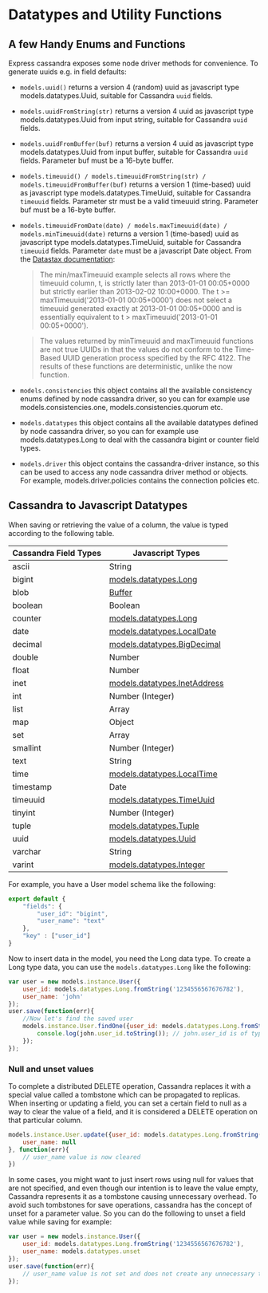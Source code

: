 # Datatypes and Utility Functions

## A few Handy Enums and Functions

Express cassandra exposes some node driver methods for convenience. To generate uuids e.g. in field defaults:

*   `models.uuid()`
    returns a version 4 (random) uuid as javascript type models.datatypes.Uuid, suitable for Cassandra `uuid` fields.
*   `models.uuidFromString(str)`
    returns a version 4 uuid as javascript type models.datatypes.Uuid from input string, suitable for Cassandra `uuid` fields.
*   `models.uuidFromBuffer(buf)`
    returns a version 4 uuid as javascript type models.datatypes.Uuid from input buffer, suitable for Cassandra `uuid` fields. Parameter buf must be a 16-byte buffer.
*   `models.timeuuid() / models.timeuuidFromString(str) / models.timeuuidFromBuffer(buf)`
    returns a version 1 (time-based) uuid as javascript type models.datatypes.TimeUuid, suitable for Cassandra `timeuuid` fields. Parameter str must be a valid timeuuid string. Parameter buf must be a 16-byte buffer.
*   `models.timeuuidFromDate(date) / models.maxTimeuuid(date) / models.minTimeuuid(date)`
    returns a version 1 (time-based) uuid as javascript type models.datatypes.TimeUuid, suitable for Cassandra `timeuuid` fields. Parameter `date` must be a javascript Date object. From the [Datastax documentation](https://docs.datastax.com/en/cql/3.3/cql/cql_reference/timeuuid_functions_r.html):

    > The min/maxTimeuuid example selects all rows where the timeuuid column, t, is strictly later than 2013-01-01 00:05+0000 but strictly earlier than 2013-02-02 10:00+0000. The t >= maxTimeuuid('2013-01-01 00:05+0000') does not select a timeuuid generated exactly at 2013-01-01 00:05+0000 and is essentially equivalent to t > maxTimeuuid('2013-01-01 00:05+0000').

    > The values returned by minTimeuuid and maxTimeuuid functions are not true UUIDs in that the values do not conform to the Time-Based UUID generation process specified by the RFC 4122. The results of these functions are deterministic, unlike the now function.

*   `models.consistencies`
    this object contains all the available consistency enums defined by node cassandra driver, so you can for example use models.consistencies.one, models.consistencies.quorum etc.
*   `models.datatypes`
    this object contains all the available datatypes defined by node cassandra driver, so you can for example use
    models.datatypes.Long to deal with the cassandra bigint or counter field types.
*   `models.driver`
    this object contains the cassandra-driver instance, so this can be used to access any node cassandra driver method or objects. For example, models.driver.policies contains the connection policies etc.


## Cassandra to Javascript Datatypes

When saving or retrieving the value of a column, the value is typed according to the following table.

| Cassandra Field Types  |  Javascript Types                 |
|------------------------|-----------------------------------|
|     ascii              |     String                        |
|     bigint             |     [models.datatypes.Long](https://google.github.io/closure-library/api/goog.math.Long.html)|
|     blob               |     [Buffer](https://nodejs.org/api/buffer.html)|
|     boolean            |     Boolean                       |
|     counter            |     [models.datatypes.Long](https://google.github.io/closure-library/api/goog.math.Long.html)|
|     date               |     [models.datatypes.LocalDate](http://docs.datastax.com/en/developer/nodejs-driver/4.6/api/module.types/class.LocalDate/)|
|     decimal            |     [models.datatypes.BigDecimal](http://docs.datastax.com/en/developer/nodejs-driver/4.6/api/module.types/class.BigDecimal/)|
|     double             |     Number                        |
|     float              |     Number                        |
|     inet               |     [models.datatypes.InetAddress](http://docs.datastax.com/en/developer/nodejs-driver/4.6/api/module.types/class.InetAddress/)|
|     int                |     Number (Integer)              |
|     list               |     Array                         |
|     map                |     Object                        |
|     set                |     Array                         |
|     smallint           |     Number (Integer)|
|     text               |     String                        |
|     time               |     [models.datatypes.LocalTime](http://docs.datastax.com/en/developer/nodejs-driver/4.6/api/module.types/class.LocalTime/)|
|     timestamp          |     Date                          |
|     timeuuid           |     [models.datatypes.TimeUuid](http://docs.datastax.com/en/developer/nodejs-driver/4.6/api/module.types/class.TimeUuid/)|
|     tinyint            |     Number (Integer)|
|     tuple              |     [models.datatypes.Tuple](http://docs.datastax.com/en/developer/nodejs-driver/4.6/api/module.types/class.Tuple/)|
|     uuid               |     [models.datatypes.Uuid](http://docs.datastax.com/en/developer/nodejs-driver/4.6/api/module.types/class.Uuid/)|
|     varchar            |     String                        |
|     varint             |     [models.datatypes.Integer](http://docs.datastax.com/en/developer/nodejs-driver/4.6/api/module.types/class.Integer/)|


For example, you have a User model schema like the following:

```js
export default {
    "fields": {
        "user_id": "bigint",
        "user_name": "text"
    },
    "key" : ["user_id"]
}
```

Now to insert data in the model, you need the Long data type. To create a Long type data, you can use the `models.datatypes.Long` like the following:

```js
var user = new models.instance.User({
    user_id: models.datatypes.Long.fromString('1234556567676782'),
    user_name: 'john'
});
user.save(function(err){
    //Now let's find the saved user
    models.instance.User.findOne({user_id: models.datatypes.Long.fromString('1234556567676782')}, function(err, john){
        console.log(john.user_id.toString()); // john.user_id is of type Long.
    });
});
```

### Null and unset values

To complete a distributed DELETE operation, Cassandra replaces it with a special value called a tombstone which can be propagated to replicas. When inserting or updating a field, you can set a certain field to null as a way to clear the value of a field, and it is considered a DELETE operation on that particular column.

```js
models.instance.User.update({user_id: models.datatypes.Long.fromString('1234556567676782')}, {
    user_name: null
}, function(err){
    // user_name value is now cleared
})
```

In some cases, you might want to just insert rows using null for values that are not specified, and even though our intention is to leave the value empty, Cassandra represents it as a tombstone causing unnecessary overhead. To avoid such tombstones for save operations, cassandra has the concept of unset for a parameter value. So you can do the following to unset a field value while saving for example:

```js
var user = new models.instance.User({
    user_id: models.datatypes.Long.fromString('1234556567676782'),
    user_name: models.datatypes.unset
});
user.save(function(err){
    // user_name value is not set and does not create any unnecessary tombstone overhead
});
```

